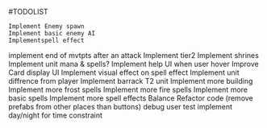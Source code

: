
#TODOLIST

	Implement Enemy spawn
	Implement basic enemy AI
	Implementspell effect
implement end of mvtpts after an attack
	Implement tier2
	Implement shrines 
Implement unit mana & spells?
	Implement help UI when user hover
	Improve Card display UI
Implement visual effect on spell effect
Implement unit diffrence from player
Implement barrack T2 unit
Implement more building
Implement more frost spells
Implement more fire spells
Implement more basic spells
Implement more spell effects
Balance
Refactor code (remove prefabs from other places than buttons)
debug
user test
implement day/night for time constraint
